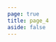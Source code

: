 ```yaml
---
page: true
title: page_4
aside: false
---
```

<script setup>
  import Page from "./.vitepress/theme/components/Page.vue";
  import { useData } from "vitepress";
  const { theme } = useData();
  const posts = theme.value.posts.slice(30,40)
</script>
<Page :posts="posts" :pageCurrent="4" :pagesNum="4" />